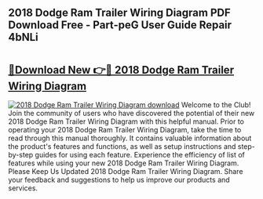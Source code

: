 ## 2018 Dodge Ram Trailer Wiring Diagram PDF Download Free - Part-peG User Guide Repair 4bNLi

# <h2><a href="http://dftsml5.blite.top/?on=2018+Dodge+Ram+Trailer+Wiring+Diagram">🔗Download New 👉🔴 2018 Dodge Ram Trailer Wiring Diagram</a></h2>

[![2018 Dodge Ram Trailer Wiring Diagram download](https://i.imgur.com/lujVjoI.png)](http://dftsml5.blite.top/?on=2018+Dodge+Ram+Trailer+Wiring+Diagram)
Welcome to the Club! Join the community of users who have discovered the potential of their new 2018 Dodge Ram Trailer Wiring Diagram with this helpful manual. Prior to operating your 2018 Dodge Ram Trailer Wiring Diagram, take the time to read through this manual thoroughly. It contains valuable information about the product's features and functions, as well as setup instructions and step-by-step guides for using each feature. Experience the efficiency of list of features while using your new 2018 Dodge Ram Trailer Wiring Diagram. Please Keep Us Updated 2018 Dodge Ram Trailer Wiring Diagram. Share your feedback and suggestions to help us improve our products and services.
